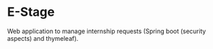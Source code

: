 # E-Stage
Web application to manage internship requests (Spring boot (security aspects) and thymeleaf).
